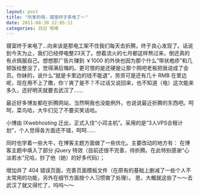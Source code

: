 ```yaml
---
layout: post 
title: "坑爹的呀，寝室终于来电了～"
date: 2011-08-30 22:05:11
categories: 日记 咆哮
---
```


寝室终于来电了...向来该是那电工架不住我们每天去折腾，终于良心发现了。话说到今天为止，我们已经停电整23天了。想着流火的七月都这样熬过来，倒还真的有点佩服自己。想想那广告片赚到 ￥1000 的外快也因为那个什么“带状疱疹”和几顿饭给整没了，觉得满后悔的。更可恨的是还硬是让那个网吧老板把我说成了会员。你妹的，说什么“就是卡里边的钱不能退”，劳资可是还有几十 RMB 在里边呢，现在用不上了撒，你丫爽了是不？不过话又说回来，也不知道（电）这次能来多久，还好明天就要去武汉了......

最近好多博友都在折腾网站，当然啊我也没能例外，也说说最近折腾的东西吧。呵呵，菜鸟哈，大牛们见了不要买笑话哈。

小博由 IXwebhosting 迁出，正式入住“小邓主机”。采用的是“3人VPS合租计划”，个人觉得各方面还不错，呵呵......

同时也学着一些大牛，在博客主题方面做了一些优化。主要改动的地方有：
在博客主题中填入了部分 jQuery 特效（目前还很不完善，待折腾。在此特别感谢“心淡若水”兄哈，抄了他（她）的好多代码）；

增加并了 404 错误页面，完善页面模板文件（在原有的基础上删减了一些个人不太常用的功能，另外在细节方面按个人习惯做了处理）。
恩，大概就这些了～～去武汉了就又得忙了，呜呜～～